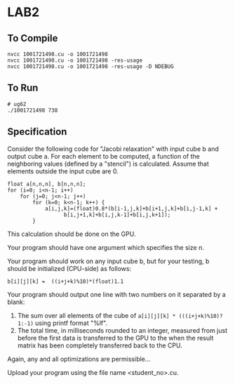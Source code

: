 # LAB2

## To Compile
```
nvcc 1001721498.cu -o 1001721498
nvcc 1001721498.cu -o 1001721498 -res-usage
nvcc 1001721498.cu -o 1001721498 -res-usage -D NDEBUG
```

## To Run
```
# ug62
./1001721498 738
```

## Specification
Consider the following code for "Jacobi relaxation" with input cube b and output cube a.  For each element to be computed, a function of the neighboring values (defined by a "stencil") is calculated. Assume that elements outside the input cube are 0.

```
float a[n,n,n], b[n,n,n];
for (i=0; i<n-1; i++)
    for (j=0; j<n-1; j++)
        for (k=0; k<n-1; k++) {
            a[i,j,k]=(float)0.8*(b[i-1,j,k]+b[i+1,j,k]+b[i,j-1,k] +
                  b[i,j+1,k]+b[i,j,k-1]+b[i,j,k+1]);
        }
```
This calculation should be done on the GPU.

Your program should have one argument which specifies the size n.

Your program should work on any input cube b, but for your testing, b should be initialized (CPU-side) as follows:
```
b[i][j][k] =  ((i+j+k)%10)*(float)1.1
```

Your program should output one line with two numbers on it separated by a blank:

1. The sum over all elements of the cube of `a[i][j][k] * (((i+j+k)%10)?1:-1)` using printf format "%lf".
2. The total time, in milliseconds rounded to an integer, measured from just before the first data is transferred to the GPU to the when the result matrix has been completely transferred back to the CPU.

Again, any and all optimizations are permissible...

Upload your program using the file name <student_no>.cu.